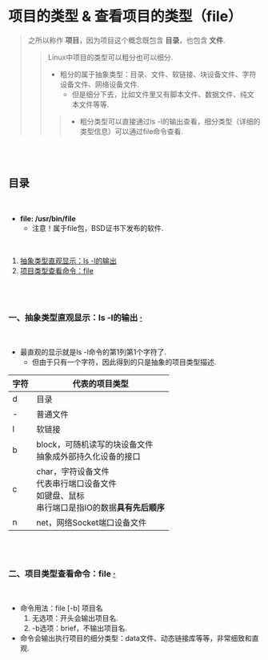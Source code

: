 # 项目的类型 & 查看项目的类型（file）
> 之所以称作 **项目**，因为项目这个概念既包含 **目录**，也包含 **文件**.
>
>> Linux中项目的类型可以粗分也可以细分.
>>
>> - 粗分的属于抽象类型：目录、文件、软链接、块设备文件、字符设备文件、网络设备文件.
>>    - 但是细分下去，比如文件里又有脚本文件、数据文件、纯文本文件等等.
>>
>>> - 粗分类型可以直接通过ls -l的输出查看，细分类型（详细的类型信息）可以通过file命令查看.

<br><br>

## 目录

<br>

- **file: /usr/bin/file**
   - 注意！属于file包，BSD证书下发布的软件.

<br>

1. [抽象类型直观显示：ls -l的输出]()
2. [项目类型查看命令：file]()

<br><br>

### 一、抽象类型直观显示：ls -l的输出  [·](#目录)

<br>

- 最直观的显示就是ls -l命令的第1列第1个字符了.
   - 但由于只有一个字符，因此得到的只是抽象的项目类型描述.

| 字符 | 代表的项目类型 |
| --- | --- |
| d | 目录 |
| - | 普通文件 |
| l | 软链接 |
| b | block，可随机读写的块设备文件<br>抽象成外部持久化设备的接口 |
| c | char，字符设备文件<br>代表串行端口设备文件<br>如键盘、鼠标<br>串行端口是指IO的数据**具有先后顺序** |
| n | net，网络Socket端口设备文件 |

<br><br>

### 二、项目类型查看命令：file  [·](#目录)

<br>

- 命令用法：file [-b] 项目名
   1. 无选项：开头会输出项目名.
   2. -b选项：brief，不输出项目名.
- 命令会输出执行项目的细分类型：data文件、动态链接库等等，非常细致和直观.
